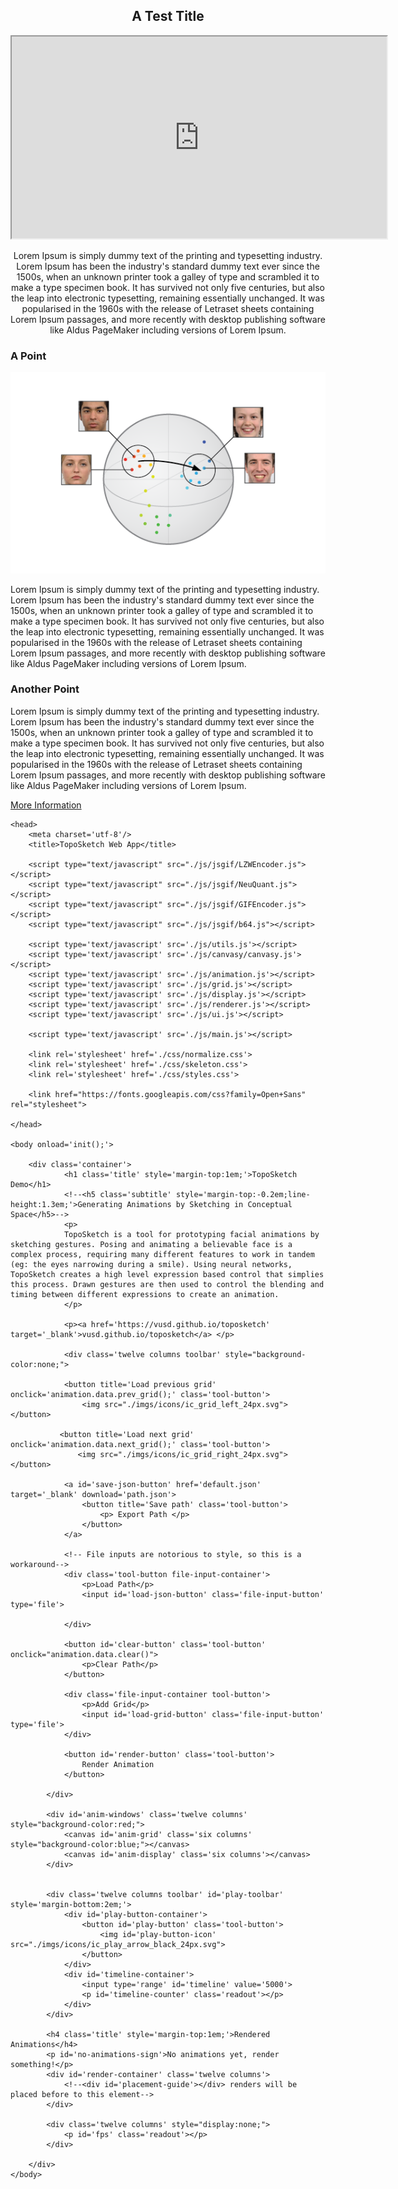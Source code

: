 

<h2 style="text-align: center;"> A Test Title </h2>

<p style="text-align: center;">
<iframe src="https://drive.google.com/file/d/0B1UoLxmyYQA1ZHA3ZW5iR09sRTA/preview" width="600" height="323"></iframe>
</p>

<p style="text-align: center;"> Lorem Ipsum is simply dummy text of the printing and typesetting industry. Lorem Ipsum has been the industry's standard dummy text ever since the 1500s, when an unknown printer took a galley of type and scrambled it to make a type specimen book. It has survived not only five centuries, but also the leap into electronic typesetting, remaining essentially unchanged. It was popularised in the 1960s with the release of Letraset sheets containing Lorem Ipsum passages, and more recently with desktop publishing software like Aldus PageMaker including versions of Lorem Ipsum.</p>

### A Point

![alt text](assets/face_space.png)

Lorem Ipsum is simply dummy text of the printing and typesetting industry. Lorem Ipsum has been the industry's standard dummy text ever since the 1500s, when an unknown printer took a galley of type and scrambled it to make a type specimen book. It has survived not only five centuries, but also the leap into electronic typesetting, remaining essentially unchanged. It was popularised in the 1960s with the release of Letraset sheets containing Lorem Ipsum passages, and more recently with desktop publishing software like Aldus PageMaker including versions of Lorem Ipsum.

### Another Point

Lorem Ipsum is simply dummy text of the printing and typesetting industry. Lorem Ipsum has been the industry's standard dummy text ever since the 1500s, when an unknown printer took a galley of type and scrambled it to make a type specimen book. It has survived not only five centuries, but also the leap into electronic typesetting, remaining essentially unchanged. It was popularised in the 1960s with the release of Letraset sheets containing Lorem Ipsum passages, and more recently with desktop publishing software like Aldus PageMaker including versions of Lorem Ipsum.

[More Information](url) 

<html>
    
    <head>
        <meta charset='utf-8'/>
        <title>TopoSketch Web App</title>
        
        <script type="text/javascript" src="./js/jsgif/LZWEncoder.js"></script>
        <script type="text/javascript" src="./js/jsgif/NeuQuant.js"></script>
        <script type="text/javascript" src="./js/jsgif/GIFEncoder.js"></script>
        <script type="text/javascript" src="./js/jsgif/b64.js"></script>

        <script type='text/javascript' src='./js/utils.js'></script>  
        <script type='text/javascript' src='./js/canvasy/canvasy.js'></script>
        <script type='text/javascript' src='./js/animation.js'></script>
        <script type='text/javascript' src='./js/grid.js'></script>
        <script type='text/javascript' src='./js/display.js'></script>
        <script type='text/javascript' src='./js/renderer.js'></script>
        <script type='text/javascript' src='./js/ui.js'></script>

        <script type='text/javascript' src='./js/main.js'></script>
        
        <link rel='stylesheet' href='./css/normalize.css'>
        <link rel='stylesheet' href='./css/skeleton.css'>
        <link rel='stylesheet' href='./css/styles.css'>

        <link href="https://fonts.googleapis.com/css?family=Open+Sans" rel="stylesheet">

    </head>

    <body onload='init();'>

        <div class='container'>
                <h1 class='title' style='margin-top:1em;'>TopoSketch Demo</h1>
                <!--<h5 class='subtitle' style='margin-top:-0.2em;line-height:1.3em;'>Generating Animations by Sketching in Conceptual Space</h5>-->
                <p>
                TopoSketch is a tool for prototyping facial animations by sketching gestures. Posing and animating a believable face is a complex process, requiring many different features to work in tandem (eg: the eyes narrowing during a smile). Using neural networks, TopoSketch creates a high level expression based control that simplies this process. Drawn gestures are then used to control the blending and timing between different expressions to create an animation. 
                </p>

                <p><a href='https://vusd.github.io/toposketch' target='_blank'>vusd.github.io/toposketch</a> </p>

                <div class='twelve columns toolbar' style="background-color:none;">
               
                <button title='Load previous grid' onclick='animation.data.prev_grid();' class='tool-button'>
                    <img src="./imgs/icons/ic_grid_left_24px.svg"> </button>
               
               <button title='Load next grid' onclick='animation.data.next_grid();' class='tool-button'>
                   <img src="./imgs/icons/ic_grid_right_24px.svg"> </button>

                <a id='save-json-button' href='default.json' target='_blank' download='path.json'>
                    <button title='Save path' class='tool-button'>
                        <p> Export Path </p>
                    </button> 
                </a>
                
                <!-- File inputs are notorious to style, so this is a workaround-->
                <div class='tool-button file-input-container'>
                    <p>Load Path</p>
                    <input id='load-json-button' class='file-input-button' type='file'>
                
                </div>

                <button id='clear-button' class='tool-button' onclick="animation.data.clear()">
                    <p>Clear Path</p>
                </button>

                <div class='file-input-container tool-button'> 
                    <p>Add Grid</p>
                    <input id='load-grid-button' class='file-input-button' type='file'>
                </div>

                <button id='render-button' class='tool-button'>
                    Render Animation
                </button>

            </div>
            
            <div id='anim-windows' class='twelve columns' style="background-color:red;">
                <canvas id='anim-grid' class='six columns' style="background-color:blue;"></canvas>
                <canvas id='anim-display' class='six columns'></canvas>
            </div>


            <div class='twelve columns toolbar' id='play-toolbar' style='margin-bottom:2em;'>
                <div id='play-button-container'>
                    <button id='play-button' class='tool-button'>
                        <img id='play-button-icon' src="./imgs/icons/ic_play_arrow_black_24px.svg">
                    </button>
                </div>
                <div id='timeline-container'>
                    <input type='range' id='timeline' value='5000'>
                    <p id='timeline-counter' class='readout'></p>
                </div>
            </div> 

            <h4 class='title' style='margin-top:1em;'>Rendered Animations</h4>
            <p id='no-animations-sign'>No animations yet, render something!</p>
            <div id='render-container' class='twelve columns'>
                <!--<div id='placement-guide'></div> renders will be placed before to this element-->
            </div>

            <div class='twelve columns' style="display:none;">
                <p id='fps' class='readout'></p>
            </div> 

        </div>
    </body>
</html>
